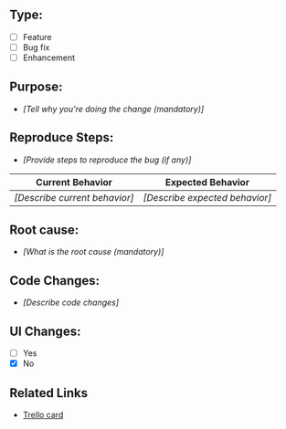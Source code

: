 ## Type:
- [ ] Feature
- [ ] Bug fix
- [ ] Enhancement

## Purpose:
- _[Tell why you're doing the change (mandatory)]_

## Reproduce Steps:
- _[Provide steps to reproduce the bug (if any)]_

| Current Behavior | Expected Behavior |
| --- | --- |
| _[Describe current behavior]_ | _[Describe expected behavior]_ |

## Root cause:
- _[What is the root cause (mandatory)]_

## Code Changes:
- _[Describe code changes]_

## UI Changes:
- [ ] Yes
- [x] No

## Related Links
- [Trello card]()
